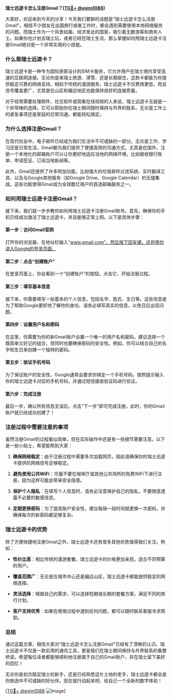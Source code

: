 **瑞士远遊卡怎么注册Gmail？[[TG💪+ @esim1088](https://t.me/s/esim1088)]**

大家好，欢迎来到今天的分享！今天我们要聊的话题是“瑞士远遊卡怎么注册Gmail”。相信不少朋友在出国旅行或者工作时，都会遇到需要使用本地网络服务的问题。而瑞士作为一个风景如画、经济发达的国家，吸引着无数游客和商务人士。如果你也计划去瑞士玩，或者已经在瑞士生活，那么掌握如何用瑞士远遊卡注册Gmail绝对是一个非常实用的小技能。

### **什么是瑞士远遊卡？**

瑞士远遊卡是一种专为国际旅客设计的SIM卡服务，它允许用户在瑞士境内享受高速的互联网连接。无论你是来瑞士旅游、滑雪、还是长期居住，这款卡都能为你提供稳定可靠的网络支持。相较于传统的漫游服务，瑞士远遊卡不仅费用更低，而且信号覆盖更广，尤其是在山区和偏远地区也能保持良好的连接质量。

对于经常需要处理邮件、社交软件或观看在线视频的人来说，瑞士远遊卡无疑是一个非常棒的选择。它可以帮助你在瑞士期间随时保持与外界的联系，无论是工作上的紧急事项还是家庭的日常沟通，都能轻松搞定。

### **为什么选择注册Gmail？**

在现代社会中，电子邮件已经成为我们生活中不可或缺的一部分。无论是工作、学习还是日常生活，Gmail都为我们提供了便捷高效的沟通方式。尤其是在国外，注册一个本地化的邮箱账户可以让你更好地适应当地的网络环境，比如接收银行账单、申请签证、订阅当地新闻等。

此外，Gmail还提供了许多附加功能，比如强大的垃圾邮件过滤系统、实时翻译工具、以及与Google其他服务（如Google Drive、Google Calendar）的无缝集成。这些功能使得Gmail成为全球数亿用户的首选邮箱服务之一。

### **如何用瑞士远遊卡注册Gmail？**

接下来，我们就一步步教你如何用瑞士远遊卡注册Gmail账号。首先，确保你的手机已经成功激活了瑞士远遊卡，并且能够正常上网。以下是具体步骤：

#### **第一步：访问Gmail官网**
打开你的浏览器，在地址栏输入“www.gmail.com”，然后按下回车键。这将带你进入Google的登录页面。

#### **第二步：点击“创建账户”**
在登录页面上，你会看到一个“创建账户”的按钮。点击它，开始注册过程。

#### **第三步：填写基本信息**
接下来，你需要填写一些基本的个人信息，包括名字、姓氏、生日等。这些信息是为了帮助Google更好地了解你的身份。请务必填写真实的信息，以免日后出现问题。

#### **第四步：设置用户名和密码**
在这里，你需要为你的新Gmail账户设置一个唯一的用户名和密码。建议选择一个既简单又好记的组合，但同时也要确保密码的安全性。例如，你可以结合自己的名字和生日来创建一个独特的密码。

#### **第五步：验证手机号码**
为了保证账户的安全性，Google通常会要求你绑定一个手机号码。按照提示输入你的瑞士远遊卡对应的手机号码，并通过短信接收验证码进行验证。

#### **第六步：完成注册**
最后一步，确认所有信息无误后，点击“下一步”即可完成注册。此时，你的Gmail账户就已经成功创建了！

### **注册过程中需要注意的事项**

虽然注册Gmail的过程看似简单，但在实际操作中还是有一些细节需要注意。以下是一些小贴士，希望能帮到大家：

1. **确保网络稳定**：由于注册过程中需要多次加载网页，因此请确保你的瑞士远遊卡提供的网络信号足够稳定。
   
2. **避免使用公共WiFi**：尽量不要在咖啡厅或其他公共场所的免费WiFi下进行注册，因为这样可能会带来安全隐患。

3. **保护个人隐私**：在填写个人信息时，请务必注意保护自己的隐私，不要随意透露不必要的敏感信息。

4. **定期更换密码**：为了提高账户安全性，建议每隔一段时间就更换一次密码，并确保每次的新密码都足够复杂。

### **瑞士远遊卡的优势**

除了方便快捷地注册Gmail之外，瑞士远遊卡还有很多其他优势值得我们关注。例如：

- **性价比高**：相比传统的漫游套餐，瑞士远遊卡的价格更加亲民，适合不同预算的用户。
  
- **覆盖范围广**：无论是在城市中心还是偏远山区，瑞士远遊卡都能提供稳定的网络连接。

- **灵活选择**：根据自己的需求，可以选择短期或长期的套餐方案，满足不同的旅行计划。

- **客户支持优秀**：如果在使用过程中遇到任何问题，都可以随时联系客服寻求帮助。

### **总结**

通过这篇文章，相信大家对“瑞士远遊卡怎么注册Gmail”已经有了清晰的认识。瑞士远遊卡不仅是一款实用的通讯工具，更是我们在瑞士期间保持与外界联系的重要桥梁。希望每位读者都能够顺利地注册属于自己的Gmail账户，并在瑞士留下美好的回忆！

无论你是初次踏足瑞士的新手，还是已经熟悉这片土地的老手，瑞士远遊卡都会是你旅途中不可或缺的好伙伴。现在就行动起来吧，给自己一个全新的数字体验！

[[TG💪+ @esim1088](https://t.me/s/esim1088) ![Image](https://i.postimg.cc/4NQfJmqS/Snipaste-2025-05-13-00-14-12.png)]